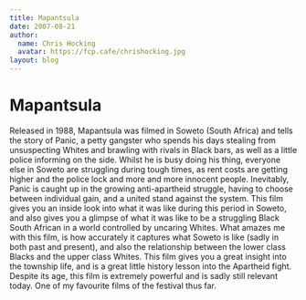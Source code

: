 ```yaml
---
title: Mapantsula
date: 2007-08-21
author:
  name: Chris Hocking
  avatar: https://fcp.cafe/chrishocking.jpg
layout: blog
---
```

# Mapantsula

Released in 1988, Mapantsula was filmed in Soweto (South Africa) and tells the story of Panic, a petty gangster who spends his days stealing from unsuspecting Whites and brawling with rivals in Black bars, as well as a little police informing on the side. Whilst he is busy doing his thing, everyone else in Soweto are struggling during tough times, as rent costs are getting higher and the police lock and more and more innocent people. Inevitably, Panic is caught up in the growing anti-apartheid struggle, having to choose between individual gain, and a united stand against the system. This film gives you an inside look into what it was like during this period in Soweto, and also gives you a glimpse of what it was like to be a struggling Black South African in a world controlled by uncaring Whites. What amazes me with this film, is how accurately it captures what Soweto is like (sadly in both past and present), and also the relationship between the lower class Blacks and the upper class Whites. This film gives you a great insight into the township life, and is a great little history lesson into the Apartheid fight. Despite its age, this film is extremely powerful and is sadly still relevant today. One of my favourite films of the festival thus far.
